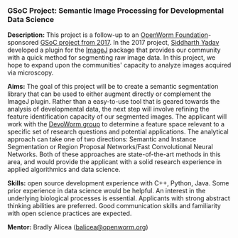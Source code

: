 ### GSoC Project: Semantic Image Processing for Developmental Data Science  


**Description:**  This project is a follow-up to an [OpenWorm Foundation](https://openworm.org)-sponsored [GSoC project from 2017](https://github.com/devoworm/Proposals/blob/master/GSoC/2017/ImageJ-plugin.md). In the 2017 project, [Siddharth Yadav](https://www.youtube.com/watch?v=LZMrku4wB3I&amp;t=25s) developed a plugin for the [ImageJ](https://imagej.nih.gov/ij/) package that provides our community with a quick method for segmenting raw image data. In this project, we hope to expand upon the communities' capacity to analyze images acquired via microscopy. 


**Aims:**  The goal of this project will be to create a semantic segmentation library that can be used to either augment directly or complement the ImageJ plugin. Rather than a easy-to-use tool that is geared towards the analysis of developmental data, the next step will involve refining the feature identification capacity of our segmented images. The applicant will work with the [DevoWorm group](https://devoworm.weebly.com) to determine a feature space relevant to a specific set of research questions and potential applications. The analytical approach can take one of two directions: Semantic and Instance Segmentation or Region Proposal Networks/Fast Convolutional Neural Networks. Both of these approaches are state-of-the-art methods in this area, and would provide the applicant with a solid research experience in applied algorithmics and data science.  


**Skills:** open source development experience with C++, Python, Java. Some prior experience in data science would be helpful. An interest in the underlying biological processes is essential. Applicants with strong abstract thinking abilities are preferred. Good communication skills and familiarity with open science practices are expected.  


**Mentor:** Bradly Alicea   ([balicea@openworm.org](mailto:balicea@openworm.org))  
